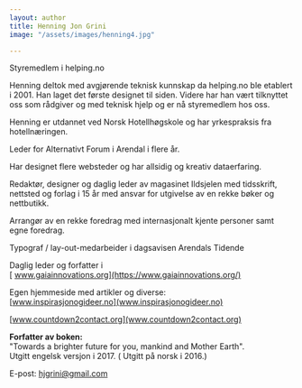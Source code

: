 ```yaml
---
layout: author
title: Henning Jon Grini
image: "/assets/images/henning4.jpg"

---
```

Styremedlem i helping.no

Henning deltok med avgjørende teknisk kunnskap da helping.no ble etablert i 2001. Han laget det første designet til siden. Videre har han vært tilknyttet oss som rådgiver og med teknisk hjelp og er nå styremedlem hos oss.

Henning er utdannet ved Norsk Hotellhøgskole og har yrkespraksis fra hotellnæringen.

Leder for Alternativt Forum i Arendal i flere år.

Har designet flere websteder og har allsidig og kreativ dataerfaring.

Redaktør, designer og daglig leder av magasinet Ildsjelen med tidsskrift, nettsted og forlag i 15 år med ansvar for utgivelse av en rekke bøker og nettbutikk.

Arrangør av en rekke foredrag med internasjonalt kjente personer samt egne foredrag.

Typograf / lay-out-medarbeider i dagsavisen Arendals Tidende

Daglig leder og forfatter i  
[ www.gaiainnovations.org](https://www.gaiainnovations.org/)

Egen hjemmeside med artikler og diverse:  
[www.inspirasjonogideer.no](www.inspirasjonogideer.no)

[www.countdown2contact.org](www.countdown2contact.org)

**Forfatter av boken:**  
"Towards a brighter future for you, mankind and Mother Earth".  
Utgitt engelsk versjon i 2017. ( Utgitt på norsk i 2016.)

E-post: [hjgrini@gmail.com](mailto:hjgrini@online.no)